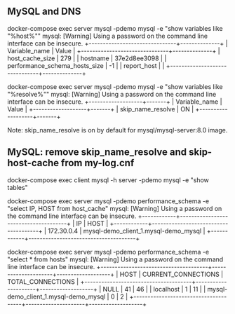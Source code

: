 ## MySQL and DNS
docker-compose exec server mysql -pdemo mysql -e "show variables like \"%host%\"" 
mysql: [Warning] Using a password on the command line interface can be insecure.
+-------------------------------+--------------+
| Variable_name                 | Value        |
+-------------------------------+--------------+
| host_cache_size               | 279          |
| hostname                      | 37e2d8ee3098 |
| performance_schema_hosts_size | -1           |
| report_host                   |              |
+-------------------------------+--------------+

docker-compose exec server mysql -pdemo mysql -e "show variables like \"%resolve%\"" 
mysql: [Warning] Using a password on the command line interface can be insecure.
+-------------------+-------+
| Variable_name     | Value |
+-------------------+-------+
| skip_name_resolve | ON    |
+-------------------+-------+

Note: skip_name_resolve is on by default for mysql/mysql-server:8.0 image.

## MySQL: remove skip_name_resolve and skip-host-cache from my-log.cnf
docker-compose exec client mysql -h server -pdemo mysql -e "show tables"

docker-compose exec server mysql -pdemo performance_schema -e "select IP, HOST from host_cache"
mysql: [Warning] Using a password on the command line interface can be insecure.
+------------+--------------------------------------+
| IP         | HOST                                 |
+------------+--------------------------------------+
| 172.30.0.4 | mysql-demo_client_1.mysql-demo_mysql |
+------------+--------------------------------------+

docker-compose exec server mysql -pdemo performance_schema -e "select * from hosts"
mysql: [Warning] Using a password on the command line interface can be insecure.
+--------------------------------------+---------------------+-------------------+
| HOST                                 | CURRENT_CONNECTIONS | TOTAL_CONNECTIONS |
+--------------------------------------+---------------------+-------------------+
| NULL                                 |                  41 |                46 |
| localhost                            |                   1 |                11 |
| mysql-demo_client_1.mysql-demo_mysql |                   0 |                 2 |
+--------------------------------------+---------------------+-------------------+

